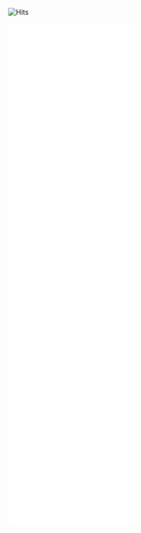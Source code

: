 ![Hits](https://hits.seeyoufarm.com/api/count/incr/badge.svg?url=https%3A%2F%2Fgithub.com%2Fgoodlifeinc&count_bg=%2379C83D&title_bg=%23555555&icon=&icon_color=%23E7E7E7&title=hits&edge_flat=false)

![Metrics](/github-metrics.svg)
